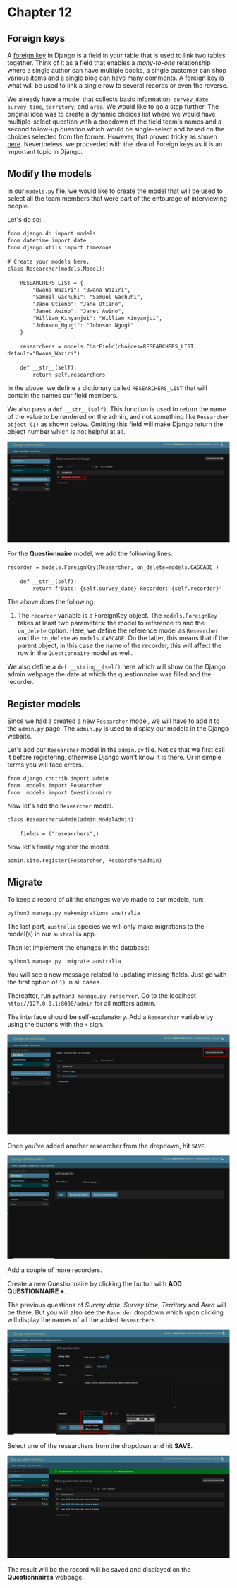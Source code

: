 
# Chapter 12 

## Foreign keys

A [foreign key](https://www.freecodecamp.org/news/how-to-use-a-foreign-key-in-django/) in Django is a field in your table that is used to link two tables together. Think of it as a field that enables a *many-to-one* relationship where a single author can have multiple books, a single customer can shop various items and a single blog can have many comments. A foreign key is what will be used to link a single row to several records or even the reverse. 

We already have a model that collects basic information: `survey_date`, `survey_time`, `territory`, and `area`. We would like to go a step further. The original idea was to create a dynamic choices list where we would have multiple-select question with a dropdown of the field team's names and a second follow-up question which would be single-select and based on the choices selected from the former. However, that proved tricky as shown [here](https://stackoverflow.com/questions/24431827/django-model-choice-field-depend-on-other-fields-choice). Nevertheless, we proceeded with the idea of Foreign keys as it is an important topic in Django.

## Modify the models

In our `models.py` file, we would like to create the model that will be used to select all the team members that were part of the entourage of interviewing people. 

Let's do so:

```
from django.db import models
from datetime import date
from django.utils import timezone

# Create your models here.
class Researcher(models.Model):

    RESEARCHERS_LIST = {
        "Bwana_Waziri": "Bwana Waziri",
        "Samuel_Gachuhi": "Samuel Gachuhi",
        "Jane_Otieno": "Jane Otieno",
        "Janet_Awino": "Janet Awino",
        "William_Kinyanjui": "William Kinyanjui",
        "Johnson_Ngugi": "Johnson Ngugi"
    }

    researchers = models.CharField(choices=RESEARCHERS_LIST, default="Bwana_Waziri")

    def __str__(self):
        return self.researchers
```


In the above, we define a dictionary called `RESEARCHERS_LIST` that will contain the names our field members. 

We also pass a `def __str__(self)`. This function is used to return the name of the value to be rendered on the admin, and not something like `Researcher object (1)` as shown below. Omitting this field will make Django return the object number which is not helpful at all.

![Object name](images/object_name.PNG)


For the **Questionnaire** model, we add the following lines:

```
recorder = models.ForeignKey(Researcher, on_delete=models.CASCADE,)

    def __str__(self):
        return f"Date: {self.survey_date} Recorder: {self.recorder}"
```

The above does the following:

1. The `recorder` variable is a ForeignKey object. The `models.ForeignKey` takes at least two parameters: the model to reference to and the `on_delete` option. Here, we define the reference model as `Researcher` and the `on_delete` as `models.CASCADE`. On the latter, this means that if the parent object, in this case the name of the recorder, this will affect the row in the `Questionnaire` model as well.

We also define a `def __string__(self)` here which will show on the Django admin webpage the date at which the questionnaire was filled and the recorder.

## Register models

Since we had a created a new `Researcher` model, we will have to add it to the `admin.py` page. The `admin.py` is used to display our models in the Django website. 

Let's add our `Researcher` model in the `admin.py` file. Notice that we first call it before registering, otherwise Django won't know it is there. Or in simple terms you will face errors.

```
from django.contrib import admin
from .models import Researcher
from .models import Questionnaire
```

Now let's add the `Researcher` model.

```
class ResearchersAdmin(admin.ModelAdmin):

    fields = ("researchers",)

```

Now let's finally register the model.

```
admin.site.register(Researcher, ResearchersAdmin)
```

## Migrate

To keep a record of all the changes we've made to our models, run:

```
python3 manage.py makemigrations australia
```


The last part, `australia` species we will only make migrations to the model(s) in our `australia` app.

Then let implement the changes in the database:

```
python3 manage.py  migrate australia
```

You will see a new message related to updating missing fields. Just go with the first option of `1)` in all cases. 

Thereafter, run `python3 manage.py runserver`. Go to the localhost `http://127.0.0.1:8000/admin` for all matters admin.

The interface should be self-explanatory. Add a `Researcher` variable 
by using the buttons with the `+` sign.

![Add researcher](images/add_researchers.PNG)

Once you've added another researcher from the dropdown, hit `SAVE`.

![Added researcher](images/added_researcher.PNG)

Add a couple of more recorders.

Create a new Questionnaire by clicking the button with **ADD QUESTIONNAIRE +**. 

The previous questions of *Survey date*, *Survey time*, *Territory* and *Area* will be there. But you will also see the `Recorder` dropdown which upon clicking will display the names of all the added `Researchers`. 

![Foreign keys](images/foreign_keys.PNG)

Select one of the researchers from the dropdown and hit **SAVE**. 


![Date and recorder](images/date_recorder.PNG)

The result will be the record will be saved and displayed on the **Questionnaires** webpage.








